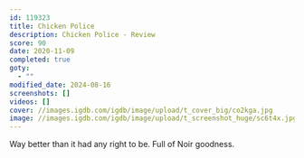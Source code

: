 ```yaml
---
id: 119323
title: Chicken Police
description: Chicken Police - Review
score: 90
date: 2020-11-09
completed: true
goty:
  - ""
modified_date: 2024-08-16
screenshots: []
videos: []
cover: //images.igdb.com/igdb/image/upload/t_cover_big/co2kga.jpg
image: //images.igdb.com/igdb/image/upload/t_screenshot_huge/sc6t4x.jpg
---
```

Way better than it had any right to be. Full of Noir goodness.